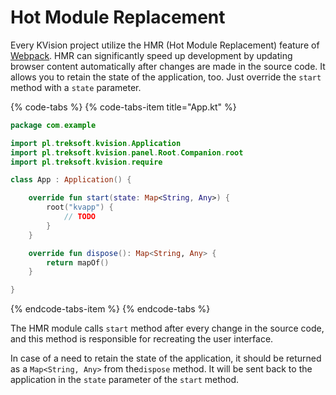 # Hot Module Replacement

Every KVision project utilize the HMR \(Hot Module Replacement\) feature of [Webpack](https://webpack.js.org/concepts/hot-module-replacement/). HMR can significantly speed up development by updating browser content automatically after changes are made in the source code. It allows you to retain the state of the application, too. Just override the `start` method with a `state` parameter.

{% code-tabs %}
{% code-tabs-item title="App.kt" %}
```kotlin
package com.example

import pl.treksoft.kvision.Application
import pl.treksoft.kvision.panel.Root.Companion.root
import pl.treksoft.kvision.require

class App : Application() {

    override fun start(state: Map<String, Any>) {
        root("kvapp") {
            // TODO
        }
    }

    override fun dispose(): Map<String, Any> {
        return mapOf()
    }

}
```
{% endcode-tabs-item %}
{% endcode-tabs %}

The HMR module calls `start` method after every change in the source code, and this method is responsible for recreating the user interface.

In case of a need to retain the state of the application, it should be returned as a `Map<String, Any>` from the`dispose` method. It will be sent back to the application in the `state` parameter of the `start` method.

